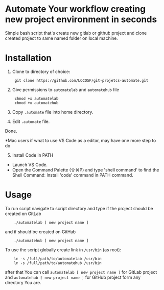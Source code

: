 # Automate Your workflow creating new project environment in seconds

Simple bash script that's create new gitlab or github project and clone created project to same named folder on local machine.

# Installation

1. Clone to directory of choice:

        git clone https://github.com/LOCOSP/git-projetcs-automate.git

2. Give permissions to ```automatelab``` and ```automatehub``` file 

        chmod +x automatelab
        chmod +x automatehub

3. Copy ```.automate``` file into home directory.
4. Edit ```.automate``` file.

Done.

*Mac users if wnat to use VS Code as a editor, may have one more step to do

5. Install Code in PATH
- Launch VS Code.
- Open the Command Palette (⇧⌘P) and type 'shell command' to find the Shell Command: Install 'code' command in PATH command.

# Usage

To run script navigate to script directory and type if the project should be created on GitLab

        ./automatelab [ new project name ] 

and if should be created on GitHub

        ./automatehub [ new project name ]

To use the script globally create link in ```/usr/bin``` (as root):

        ln -s /full/path/to/automatelab /usr/bin
        ln -s /full/path/to/automatehub /usr/bin

after that You can call ```automatelab [ new project name ]``` for GitLab project and ```automatehub [ new project name ]``` for GitHub project form any directory You are.
